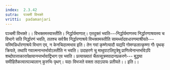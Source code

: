 ```yaml
---
index:  2.3.42
sutra:  पञ्चमी विभक्ते
vritti:  padamanjari
---
```


पञ्चमी विभक्ते।। विभक्तमस्यास्तीति। निर्द्धार्यमाणात्। एतदुक्तं भवति---निर्द्धार्यमाणस्य निर्द्धारणाश्रयस्य च विभागे सति निर्द्धारणं भवति, ततश्च सर्वत्रैव निर्द्धारणाश्रये विभक्तमस्तीति सामर्थ्यादवधारणमाश्रीयते---यस्मिन्निर्धारणाश्रये विभाग एव, न केनचिदात्मभाव इति। तेन गवां कृष्णेत्यादौ यद्यपि गोमण्डलात्कृष्णा गौः पृथक् क्रियते, तथापि गवात्मनान्तर्भावोऽस्तीति न भवति। उदाहरणे चु माथुपाटलिपुत्रेषु प्राणित्वेनान्तर्भावेऽपि शब्दोपात्ताकारापेक्षयानन्तर्भावाद्विभाग एव भवति। प्रत्याख्यातं चैतत्सूत्रमपादानप्रकरणे---
बुद्ध्या समीहितैकत्वात्पञ्चालान् कुरुभिः पृथग्।
यदाः विभजते वक्ता तदाऽपायः प्रतीयते।। इति।।
